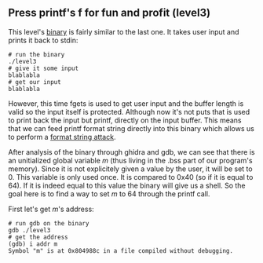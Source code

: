 ## Press printf's f for fun and profit (level3)

This level's [binary](level3/source.c) is fairly similar to the last one. It
takes user input and prints it back to stdin:

```shell
# run the binary
./level3
# give it some input
blablabla
# get our input
blablabla
```

However, this time fgets is used to get user input and the buffer length is
valid so the input itself is protected. Although now it's not puts that is used
to print back the input but printf, directly on the input buffer. This means
that we can feed printf format string directly into this binary which allows us
to perform a
[format string attack](https://infosecwriteups.com/exploiting-format-string-vulnerability-97e3d588da1b).

After analysis of the binary through ghidra and gdb, we can see that there is an
unitialized global variable _m_ (thus living in the .bss part of our program's
memory). Since it is not explicitely given a value by the user, it will be set
to 0. This variable is only used once. It is compared to 0x40 (so if it is equal
to 64). If it is indeed equal to this value the binary will give us a shell. So
the goal here is to find a way to set _m_ to 64 through the printf call.

First let's get _m_'s address:

```shell
# run gdb on the binary
gdb ./level3
# get the address
(gdb) i addr m
Symbol "m" is at 0x804988c in a file compiled without debugging.
```
